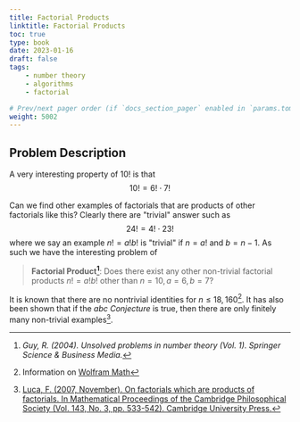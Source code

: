 ```yaml
---
title: Factorial Products
linktitle: Factorial Products
toc: true
type: book
date: 2023-01-16
draft: false
tags:
    - number theory
    - algorithms
    - factorial

# Prev/next pager order (if `docs_section_pager` enabled in `params.toml`)
weight: 5002
---
```


## Problem Description

A very interesting property of $10!$ is that
$$
10!=6!\cdot 7!
$$

Can we find other examples of factorials that are products of other factorials like this? Clearly there are "trivial" answer such as
$$
24!=4!\cdot 23!
$$
where we say an example $n!=a!b!$ is "trivial" if $n=a!$ and $b=n-1$. As such we have the interesting problem of

> **Factorial Product[^3]**: Does there exist any other non-trivial factorial products $n!=a!b!$ other than $n=10,a=6,b=7$?

It is known that there are no nontrivial identities for $n\leq 18,160$[^1]. It has also been shown that if the *abc Conjecture* is true, then there are only finitely many non-trivial examples[^2].

[^1]: Information on [Wolfram Math](https://mathworld.wolfram.com/FactorialProducts.html)
[^2]: [Luca, F. (2007, November). On factorials which are products of factorials. In Mathematical Proceedings of the Cambridge Philosophical Society (Vol. 143, No. 3, pp. 533-542). Cambridge University Press.](https://www.cambridge.org/core/journals/mathematical-proceedings-of-the-cambridge-philosophical-society/article/abs/on-factorials-which-are-products-of-factorials/5763BE00D554BFC9A1D676E338FDC7E1)
[^3]: *Guy, R. (2004). Unsolved problems in number theory (Vol. 1). Springer Science & Business Media.*